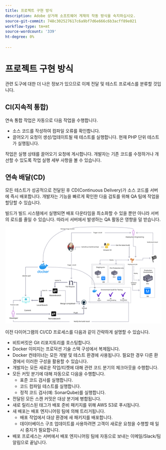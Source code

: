 ```yaml
---
title: 프로젝트 구현 방식
description: Adobe 상거래 소프트웨어 게재의 작동 방식을 숙지하십시오.
source-git-commit: 748c302527617c6a9bf7d6e666c6b3acff89e021
workflow-type: tm+mt
source-wordcount: '339'
ht-degree: 0%

---
```



# 프로젝트 구현 방식

관련 도구에 대한 더 나은 정보가 있으므로 이제 전달 및 테스트 프로세스를 분류할 것입니다.

## CI(지속적 통합)

연속 통합 작업은 자동으로 다음 작업을 수행합니다.

- 소스 코드를 작성하여 컴파일 오류를 확인합니다.
- 끌어오기 요청이 생성/업데이트될 때 테스트를 실행합니다. 현재 PHP 단위 테스트가 실행됩니다.

작업은 실행 상태를 끌어오기 요청에 게시합니다. 개발자는 기존 코드를 수정하거나 개선할 수 있도록 작업 실행 세부 사항을 볼 수 있습니다.

## 연속 배달(CD)

모든 테스트가 성공적으로 전달된 후 CD(Continuous Delivery)가 소스 코드를 서버에 즉시 배포합니다. 개발자는 기능을 빠르게 확인한 다음 검토를 위해 QA 팀에 작업을 할당할 수 있습니다.

빌드가 빌드 시스템에서 실행되면 배포 다운타임을 최소화할 수 있을 뿐만 아니라 서버의 로드를 줄일 수 있습니다. 따라서 서버에서 발생하는 QA 활동은 영향을 덜 받습니다.

![연속 게재 인포그래픽](../../assets/playbooks/cicd.svg)

이전 다이어그램의 CI/CD 프로세스를 다음과 같이 간략하게 설명할 수 있습니다.

- 비트버킷은 Git 리포지토리를 호스팅합니다.
- Docker 이미지는 프로덕션 기술 스택 구성에서 복제됩니다.
- Docker 컨테이너는 모든 개발 및 테스트 환경에 사용됩니다. 필요한 경우 다른 환경에서 이러한 구성을 활용할 수 있습니다.
- 개발자는 모든 새로운 작업/티켓에 대해 관련 코드 분기의 체크아웃을 수행합니다.
- 모든 커밋 분기에 대해 자동으로 다음을 수행합니다.
   - 표준 코드 검사를 실행합니다.
   - 코드 컴파일 테스트를 실행합니다.
   - 정적 코드 검사(예: SonarQube)를 실행합니다.
- 전달된 모든 스캔 커밋은 대상 분기에 병합됩니다.
- 새로 릴리스된 태그가 배포 준비 패키지를 위해 AWS S3로 푸시됩니다.
- 새 배포는 배포 엔지니어링 팀에 의해 트리거됩니다.
   - 배포 작업에서 대상 환경에 새 패키지를 배포합니다.
   - 데이터베이스 구조 업데이트를 사용하려면 고객이 새로운 요청을 수행할 때 일시 중지가 필요합니다.
- 배포 프로세스는 서버에서 배포 엔지니어링 팀에 자동으로 보내는 이메일/Slack/팀 알림으로 끝납니다.
